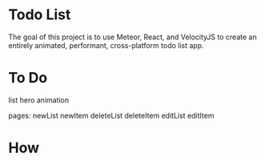 # Todo List

The goal of this project is to use Meteor, React, and VelocityJS to create an entirely animated, performant, cross-platform todo list app.


# To Do

list hero animation

pages:
newList
newItem
deleteList
deleteItem
editList
editItem


# How

